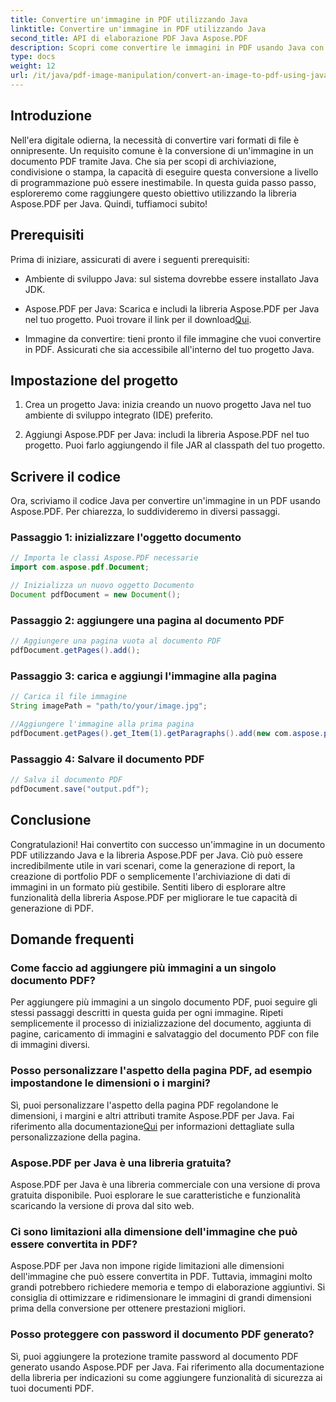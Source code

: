 ```yaml
---
title: Convertire un'immagine in PDF utilizzando Java
linktitle: Convertire un'immagine in PDF utilizzando Java
second_title: API di elaborazione PDF Java Aspose.PDF
description: Scopri come convertire le immagini in PDF usando Java con questa guida completa. Istruzioni passo passo ed esempi di codice inclusi.
type: docs
weight: 12
url: /it/java/pdf-image-manipulation/convert-an-image-to-pdf-using-java/
---
```


## Introduzione

Nell'era digitale odierna, la necessità di convertire vari formati di file è onnipresente. Un requisito comune è la conversione di un'immagine in un documento PDF tramite Java. Che sia per scopi di archiviazione, condivisione o stampa, la capacità di eseguire questa conversione a livello di programmazione può essere inestimabile. In questa guida passo passo, esploreremo come raggiungere questo obiettivo utilizzando la libreria Aspose.PDF per Java. Quindi, tuffiamoci subito!

## Prerequisiti

Prima di iniziare, assicurati di avere i seguenti prerequisiti:

- Ambiente di sviluppo Java: sul sistema dovrebbe essere installato Java JDK.

-  Aspose.PDF per Java: Scarica e includi la libreria Aspose.PDF per Java nel tuo progetto. Puoi trovare il link per il download[Qui](https://releases.aspose.com/pdf/java/).

- Immagine da convertire: tieni pronto il file immagine che vuoi convertire in PDF. Assicurati che sia accessibile all'interno del tuo progetto Java.

## Impostazione del progetto

1. Crea un progetto Java: inizia creando un nuovo progetto Java nel tuo ambiente di sviluppo integrato (IDE) preferito.

2. Aggiungi Aspose.PDF per Java: includi la libreria Aspose.PDF nel tuo progetto. Puoi farlo aggiungendo il file JAR al classpath del tuo progetto.

## Scrivere il codice

Ora, scriviamo il codice Java per convertire un'immagine in un PDF usando Aspose.PDF. Per chiarezza, lo suddivideremo in diversi passaggi.

### Passaggio 1: inizializzare l'oggetto documento

```java
// Importa le classi Aspose.PDF necessarie
import com.aspose.pdf.Document;

// Inizializza un nuovo oggetto Documento
Document pdfDocument = new Document();
```

### Passaggio 2: aggiungere una pagina al documento PDF

```java
// Aggiungere una pagina vuota al documento PDF
pdfDocument.getPages().add();
```

### Passaggio 3: carica e aggiungi l'immagine alla pagina

```java
// Carica il file immagine
String imagePath = "path/to/your/image.jpg";

//Aggiungere l'immagine alla prima pagina
pdfDocument.getPages().get_Item(1).getParagraphs().add(new com.aspose.pdf.Image(imagePath));
```

### Passaggio 4: Salvare il documento PDF

```java
// Salva il documento PDF
pdfDocument.save("output.pdf");
```

## Conclusione

Congratulazioni! Hai convertito con successo un'immagine in un documento PDF utilizzando Java e la libreria Aspose.PDF per Java. Ciò può essere incredibilmente utile in vari scenari, come la generazione di report, la creazione di portfolio PDF o semplicemente l'archiviazione di dati di immagini in un formato più gestibile. Sentiti libero di esplorare altre funzionalità della libreria Aspose.PDF per migliorare le tue capacità di generazione di PDF.

## Domande frequenti

### Come faccio ad aggiungere più immagini a un singolo documento PDF?

Per aggiungere più immagini a un singolo documento PDF, puoi seguire gli stessi passaggi descritti in questa guida per ogni immagine. Ripeti semplicemente il processo di inizializzazione del documento, aggiunta di pagine, caricamento di immagini e salvataggio del documento PDF con file di immagini diversi.

### Posso personalizzare l'aspetto della pagina PDF, ad esempio impostandone le dimensioni o i margini?

Sì, puoi personalizzare l'aspetto della pagina PDF regolandone le dimensioni, i margini e altri attributi tramite Aspose.PDF per Java. Fai riferimento alla documentazione[Qui](https://reference.aspose.com/pdf/java/) per informazioni dettagliate sulla personalizzazione della pagina.

### Aspose.PDF per Java è una libreria gratuita?

Aspose.PDF per Java è una libreria commerciale con una versione di prova gratuita disponibile. Puoi esplorare le sue caratteristiche e funzionalità scaricando la versione di prova dal sito web.

### Ci sono limitazioni alla dimensione dell'immagine che può essere convertita in PDF?

Aspose.PDF per Java non impone rigide limitazioni alle dimensioni dell'immagine che può essere convertita in PDF. Tuttavia, immagini molto grandi potrebbero richiedere memoria e tempo di elaborazione aggiuntivi. Si consiglia di ottimizzare e ridimensionare le immagini di grandi dimensioni prima della conversione per ottenere prestazioni migliori.

### Posso proteggere con password il documento PDF generato?

Sì, puoi aggiungere la protezione tramite password al documento PDF generato usando Aspose.PDF per Java. Fai riferimento alla documentazione della libreria per indicazioni su come aggiungere funzionalità di sicurezza ai tuoi documenti PDF.